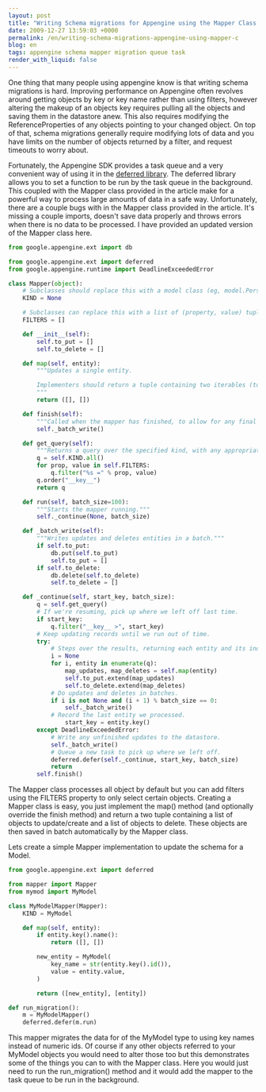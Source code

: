 ```yaml
---
layout: post
title: "Writing Schema migrations for Appengine using the Mapper Class and the deferred Library"
date: 2009-12-27 13:59:03 +0000
permalink: /en/writing-schema-migrations-appengine-using-mapper-c
blog: en
tags: appengine schema mapper migration queue task
render_with_liquid: false
---
```


One thing that many people using appengine know is that writing schema
migrations is hard. Improving performance on Appengine often revolves
around getting objects by key or key name rather than using filters,
however altering the makeup of an objects key requires pulling all the
objects and saving them in the datastore anew. This also requires
modifying the ReferenceProperties of any objects pointing to your
changed object. On top of that, schema migrations generally require
modifying lots of data and you have limits on the number of objects
returned by a filter, and request timeouts to worry about.

Fortunately, the Appengine SDK provides a task queue and a very
convenient way of using it in the [deferred
library](http://code.google.com/appengine/articles/deferred.html). The
deferred library allows you to set a function to be run by the task
queue in the background. This coupled with the Mapper class provided in
the article make for a powerful way to process large amounts of data in
a safe way. Unfortunately, there are a couple bugs with in the Mapper
class provided in the article. It's missing a couple imports, doesn't
save data properly and throws errors when there is no data to be
processed. I have provided an updated version of the Mapper class here.

```python
from google.appengine.ext import db

from google.appengine.ext import deferred
from google.appengine.runtime import DeadlineExceededError

class Mapper(object):
    # Subclasses should replace this with a model class (eg, model.Person).
    KIND = None

    # Subclasses can replace this with a list of (property, value) tuples to filter by.
    FILTERS = []

    def __init__(self):
        self.to_put = []
        self.to_delete = []

    def map(self, entity):
        """Updates a single entity.

        Implementers should return a tuple containing two iterables (to_update, to_delete).
        """
        return ([], [])

    def finish(self):
        """Called when the mapper has finished, to allow for any final work to be done."""
        self._batch_write()

    def get_query(self):
        """Returns a query over the specified kind, with any appropriate filters applied."""
        q = self.KIND.all()
        for prop, value in self.FILTERS:
            q.filter("%s =" % prop, value)
        q.order("__key__")
        return q

    def run(self, batch_size=100):
        """Starts the mapper running."""
        self._continue(None, batch_size)

    def _batch_write(self):
        """Writes updates and deletes entities in a batch."""
        if self.to_put:
            db.put(self.to_put)
            self.to_put = []
        if self.to_delete:
            db.delete(self.to_delete)
            self.to_delete = []

    def _continue(self, start_key, batch_size):
        q = self.get_query()
        # If we're resuming, pick up where we left off last time.
        if start_key:
            q.filter("__key__ >", start_key)
        # Keep updating records until we run out of time.
        try:
            # Steps over the results, returning each entity and its index.
            i = None
            for i, entity in enumerate(q):
                map_updates, map_deletes = self.map(entity)
                self.to_put.extend(map_updates)
                self.to_delete.extend(map_deletes)
            # Do updates and deletes in batches.
            if i is not None and (i + 1) % batch_size == 0:
                self._batch_write()
            # Record the last entity we processed.
                start_key = entity.key()
        except DeadlineExceededError:
            # Write any unfinished updates to the datastore.
            self._batch_write()
            # Queue a new task to pick up where we left off.
            deferred.defer(self._continue, start_key, batch_size)
            return
        self.finish()
```

The Mapper class processes all object by default but you can add filters
using the FILTERS property to only select certain objects. Creating a
Mapper class is easy, you just implement the map() method (and
optionally override the finish method) and return a two tuple containing
a list of objects to update/create and a list of objects to delete.
These objects are then saved in batch automatically by the Mapper class.

Lets create a simple Mapper implementation to update the schema for a
Model.

```python
from google.appengine.ext import deferred

from mapper import Mapper
from mymod import MyModel

class MyModelMapper(Mapper):
    KIND = MyModel

    def map(self, entity):
        if entity.key().name():
            return ([], [])

        new_entity = MyModel(
            key_name = str(entity.key().id()),
            value = entity.value,
        )

        return ([new_entity], [entity])

def run_migration():
    m = MyModelMapper()
    deferred.defer(m.run)
```

This mapper migrates the data for of the MyModel type to using key names
instead of numeric ids. Of course if any other objects referred to your
MyModel objects you would need to alter those too but this demonstrates
some of the things you can to with the Mapper class. Here you would just
need to run the run_migration() method and it would add the mapper to
the task queue to be run in the background.
